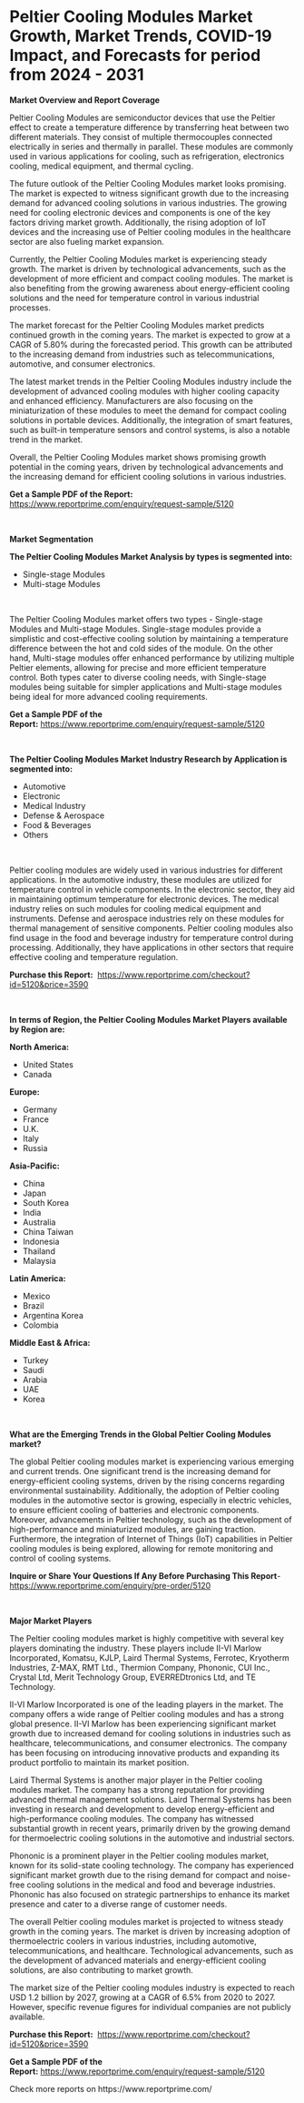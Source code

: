 <p><h1>Peltier Cooling Modules Market Growth, Market Trends, COVID-19 Impact, and Forecasts for period from 2024 - 2031</h1></p><p><strong>Market Overview and Report Coverage</strong></p>
<p><p>Peltier Cooling Modules are semiconductor devices that use the Peltier effect to create a temperature difference by transferring heat between two different materials. They consist of multiple thermocouples connected electrically in series and thermally in parallel. These modules are commonly used in various applications for cooling, such as refrigeration, electronics cooling, medical equipment, and thermal cycling.</p><p>The future outlook of the Peltier Cooling Modules market looks promising. The market is expected to witness significant growth due to the increasing demand for advanced cooling solutions in various industries. The growing need for cooling electronic devices and components is one of the key factors driving market growth. Additionally, the rising adoption of IoT devices and the increasing use of Peltier cooling modules in the healthcare sector are also fueling market expansion.</p><p>Currently, the Peltier Cooling Modules market is experiencing steady growth. The market is driven by technological advancements, such as the development of more efficient and compact cooling modules. The market is also benefiting from the growing awareness about energy-efficient cooling solutions and the need for temperature control in various industrial processes.</p><p>The market forecast for the Peltier Cooling Modules market predicts continued growth in the coming years. The market is expected to grow at a CAGR of 5.80% during the forecasted period. This growth can be attributed to the increasing demand from industries such as telecommunications, automotive, and consumer electronics.</p><p>The latest market trends in the Peltier Cooling Modules industry include the development of advanced cooling modules with higher cooling capacity and enhanced efficiency. Manufacturers are also focusing on the miniaturization of these modules to meet the demand for compact cooling solutions in portable devices. Additionally, the integration of smart features, such as built-in temperature sensors and control systems, is also a notable trend in the market.</p><p>Overall, the Peltier Cooling Modules market shows promising growth potential in the coming years, driven by technological advancements and the increasing demand for efficient cooling solutions in various industries.</p></p>
<p><strong>Get a Sample PDF of the Report:</strong> <a href="https://www.reportprime.com/enquiry/request-sample/5120">https://www.reportprime.com/enquiry/request-sample/5120</a></p>
<p>&nbsp;</p>
<p><strong>Market Segmentation</strong></p>
<p><strong>The Peltier Cooling Modules Market Analysis by types is segmented into:</strong></p>
<p><ul><li>Single-stage Modules</li><li>Multi-stage Modules</li></ul></p>
<p>&nbsp;</p>
<p><p>The Peltier Cooling Modules market offers two types - Single-stage Modules and Multi-stage Modules. Single-stage modules provide a simplistic and cost-effective cooling solution by maintaining a temperature difference between the hot and cold sides of the module. On the other hand, Multi-stage modules offer enhanced performance by utilizing multiple Peltier elements, allowing for precise and more efficient temperature control. Both types cater to diverse cooling needs, with Single-stage modules being suitable for simpler applications and Multi-stage modules being ideal for more advanced cooling requirements.</p></p>
<p><strong>Get a Sample PDF of the Report:</strong>&nbsp;<a href="https://www.reportprime.com/enquiry/request-sample/5120">https://www.reportprime.com/enquiry/request-sample/5120</a></p>
<p>&nbsp;</p>
<p><strong>The Peltier Cooling Modules Market Industry Research by Application is segmented into:</strong></p>
<p><ul><li>Automotive</li><li>Electronic</li><li>Medical Industry</li><li>Defense & Aerospace</li><li>Food & Beverages</li><li>Others</li></ul></p>
<p>&nbsp;</p>
<p><p>Peltier cooling modules are widely used in various industries for different applications. In the automotive industry, these modules are utilized for temperature control in vehicle components. In the electronic sector, they aid in maintaining optimum temperature for electronic devices. The medical industry relies on such modules for cooling medical equipment and instruments. Defense and aerospace industries rely on these modules for thermal management of sensitive components. Peltier cooling modules also find usage in the food and beverage industry for temperature control during processing. Additionally, they have applications in other sectors that require effective cooling and temperature regulation.</p></p>
<p><strong>Purchase this Report:</strong>&nbsp; <a href="https://www.reportprime.com/checkout?id=5120&price=3590">https://www.reportprime.com/checkout?id=5120&price=3590</a></p>
<p>&nbsp;</p>
<p><strong>In terms of Region, the Peltier Cooling Modules Market Players available by Region are:</strong></p>
<p>
    <p> <strong> North America: </strong>
        <ul>
            <li>United States</li>
            <li>Canada</li>
        </ul>
        </p> 
    <p> <strong> Europe: </strong>
        <ul>
            <li>Germany</li>
            <li>France</li>
            <li>U.K.</li>
            <li>Italy</li>
            <li>Russia</li>
        </ul>
        </p> 
    <p> <strong> Asia-Pacific: </strong>
        <ul>
            <li>China</li>
            <li>Japan</li>
            <li>South Korea</li>
            <li>India</li>
            <li>Australia</li>
            <li>China Taiwan</li>
            <li>Indonesia</li>
            <li>Thailand</li>
            <li>Malaysia</li>
        </ul>
        </p> 
    <p> <strong> Latin America: </strong>
        <ul>
            <li>Mexico</li>
            <li>Brazil</li>
            <li>Argentina Korea</li>
            <li>Colombia</li>
        </ul>
        </p> 
    <p> <strong> Middle East & Africa: </strong>
        <ul>
            <li>Turkey</li>
            <li>Saudi</li>
            <li>Arabia</li>
            <li>UAE</li>
            <li>Korea</li>
        </ul>
    </p>
    </p>
<p>&nbsp;</p>
<p><strong>What are the Emerging Trends in the Global Peltier Cooling Modules market?</strong></p>
<p><p>The global Peltier cooling modules market is experiencing various emerging and current trends. One significant trend is the increasing demand for energy-efficient cooling systems, driven by the rising concerns regarding environmental sustainability. Additionally, the adoption of Peltier cooling modules in the automotive sector is growing, especially in electric vehicles, to ensure efficient cooling of batteries and electronic components. Moreover, advancements in Peltier technology, such as the development of high-performance and miniaturized modules, are gaining traction. Furthermore, the integration of Internet of Things (IoT) capabilities in Peltier cooling modules is being explored, allowing for remote monitoring and control of cooling systems.</p></p>
<p><strong>Inquire or Share Your Questions If Any Before Purchasing This Report</strong>- <a href="https://www.reportprime.com/enquiry/pre-order/5120">https://www.reportprime.com/enquiry/pre-order/5120</a></p>
<p>&nbsp;</p>
<p><strong>Major Market Players</strong></p>
<p><p>The Peltier cooling modules market is highly competitive with several key players dominating the industry. These players include II-VI Marlow Incorporated, Komatsu, KJLP, Laird Thermal Systems, Ferrotec, Kryotherm Industries, Z-MAX, RMT Ltd., Thermion Company, Phononic, CUI Inc., Crystal Ltd, Merit Technology Group, EVERREDtronics Ltd, and TE Technology.</p><p>II-VI Marlow Incorporated is one of the leading players in the market. The company offers a wide range of Peltier cooling modules and has a strong global presence. II-VI Marlow has been experiencing significant market growth due to increased demand for cooling solutions in industries such as healthcare, telecommunications, and consumer electronics. The company has been focusing on introducing innovative products and expanding its product portfolio to maintain its market position.</p><p>Laird Thermal Systems is another major player in the Peltier cooling modules market. The company has a strong reputation for providing advanced thermal management solutions. Laird Thermal Systems has been investing in research and development to develop energy-efficient and high-performance cooling modules. The company has witnessed substantial growth in recent years, primarily driven by the growing demand for thermoelectric cooling solutions in the automotive and industrial sectors.</p><p>Phononic is a prominent player in the Peltier cooling modules market, known for its solid-state cooling technology. The company has experienced significant market growth due to the rising demand for compact and noise-free cooling solutions in the medical and food and beverage industries. Phononic has also focused on strategic partnerships to enhance its market presence and cater to a diverse range of customer needs.</p><p>The overall Peltier cooling modules market is projected to witness steady growth in the coming years. The market is driven by increasing adoption of thermoelectric coolers in various industries, including automotive, telecommunications, and healthcare. Technological advancements, such as the development of advanced materials and energy-efficient cooling solutions, are also contributing to market growth.</p><p>The market size of the Peltier cooling modules industry is expected to reach USD 1.2 billion by 2027, growing at a CAGR of 6.5% from 2020 to 2027. However, specific revenue figures for individual companies are not publicly available.</p></p>
<p><strong>Purchase this Report:</strong>&nbsp;&nbsp;<a href="https://www.reportprime.com/checkout?id=5120&price=3590">https://www.reportprime.com/checkout?id=5120&price=3590</a></p>
<p></p>
<p><strong>Get a Sample PDF of the Report:</strong>&nbsp;<a href="https://www.reportprime.com/enquiry/request-sample/5120">https://www.reportprime.com/enquiry/request-sample/5120</a></p>
<p>Check more reports on https://www.reportprime.com/</p>
